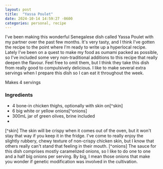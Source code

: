 ```yaml
---
layout: post
title:  "Yassa Poulet"
date: 2024-10-14 14:59:27 -0600
categories: personal, recipe
---
```


I've been making this wonderful Senegalese dish called Yassa Poulet with my partner over the past few months. It's very tasty, and I think I've gotten the recipe to the point where I'm ready to write up a hyperlocal recipe. Lately I've been on a quest to make my food as oumami packed as possible, so I've included some very non-traditional additions to this recipe that really deepen the flavour. Feel free to omit them, but I think they take this dish from really good to compulsively delicious. I like to make several extra servings when I prepare this dish so I can eat it throughout the week. 

Makes 4 servings

### Ingredients 

- 4 bone-in chicken thighs, optionally with skin on[^skin]
- 6 big white or yellow onions[^onions]
- 300mL jar of green olives, brine included 
- 


[^skin] The skin will be crispy when it comes out of the oven, but it won't stay that way if you keep it in the fridge. I've come to really enjoy the slightly rubbery, chewy texture of non-crispy chicken skin, but I know that others really can't stand that feeling in their mouth. 
[^onions] The sauce for this dish comprises mostly caramelized onions, so I like to do one to one and a half big onions per serving. By big, I mean those onions that make you wonder if genetic modification was involved in the cultivation.  

